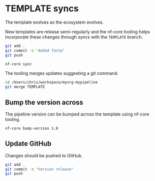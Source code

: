# TEMPLATE syncs

The template evolves as the ecosystem evolves.

New templates are release semi-regularly and the nf-core tooling helps incorporate these changes through syncs with the `TEMPLATE` branch.

```bash
git add .
git commit -m "Added fastp"
git push
```

```bash
nf-core sync
```

The tooling merges updates suggesting a git command.

```bash
cd /Users/chris/workspace/myorg-mypipeline
git merge TEMPLATE
```

## Bump the version across

The pipeline version can be bumped across the template using nf-core tooling.

```bash
nf-core bump-version 1.0
```

## Update GitHub

Changes should be pushed to GitHub.

```bash
git add .
git commit -m "Version release"
git push
```
